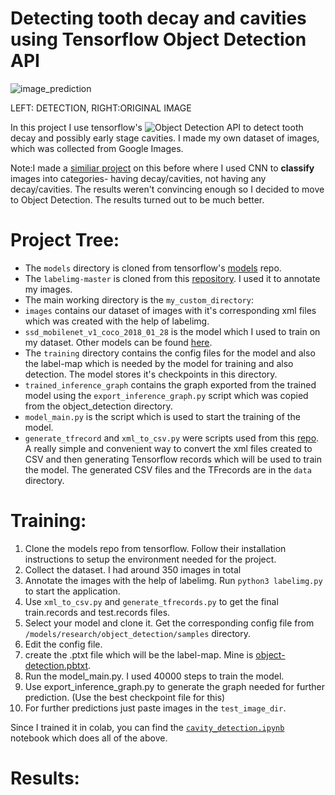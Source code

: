# Detecting tooth decay and cavities using Tensorflow Object Detection API

![image_prediction](https://raw.githubusercontent.com/atul-g/object_detection_on_cavities/master/my_custom_detector/prediction1.png)

LEFT: DETECTION, RIGHT:ORIGINAL IMAGE

In this project I use tensorflow's ![Object Detection API](https://github.com/tensorflow/models/tree/master/research/object_detection) to detect tooth decay and possibly early stage cavities. I made my own dataset of images, which was collected from Google Images.

Note:I made a [similiar project](https://github.com/atul-g/cavity_detection) on this before where I used CNN to **classify** images into categories- having decay/cavities, not having any decay/cavities. The results weren't convincing enough so I decided to move to Object Detection. The results turned out to be much better.

# Project Tree:
* The `models` directory is cloned from tensorflow's [models](https://github.com/tensorflow/models) repo.
* The `labelimg-master` is cloned from this [repository](https://github.com/tzutalin/labelImg). I used it to annotate my images.
* The main working directory is the `my_custom_directory`:
* `images` contains our dataset of images with it's corresponding xml files which was created with the help of labelimg.
* `ssd_mobilenet_v1_coco_2018_01_28` is the model which I used to train on my dataset. Other models can be found [here](https://github.com/tensorflow/models/blob/master/research/object_detection/g3doc/detection_model_zoo.md).
* The `training` directory contains the config files for the model and also the label-map which is needed by the model for training and also detection. The model stores it's checkpoints in this directory.
* `trained_inference_graph` contains the graph exported from the trained model using the `export_inference_graph.py` script which was copied from the object_detection directory.
* `model_main.py` is the script which is used to start the training of the model.
* `generate_tfrecord` and `xml_to_csv.py` were scripts used from this [repo](https://github.com/datitran/raccoon_dataset). A  really simple and convenient way to convert the xml files created to CSV and then generating Tensorflow records which will be used to train the model. The generated CSV files and the TFrecords are in the `data` directory.

# Training:
1. Clone the models repo from tensorflow. Follow their installation instructions to setup the environment needed for the project.
2. Collect the dataset. I had around 350 images in total
3. Annotate the images with the help of labelimg. Run `python3 labelimg.py` to start the application.
4. Use `xml_to_csv.py` and `generate_tfrecords.py` to get the final train.records and test.records files.
5. Select your model and clone it. Get the corresponding config file from `/models/research/object_detection/samples` directory. 
6. Edit the config file.
7. create the .ptxt file which will be the label-map. Mine is [object-detection.pbtxt](https://github.com/atul-g/object_detection_on_cavities/blob/master/my_custom_detector/training/object-detection.pbtxt).
8. Run the model_main.py. I used 40000 steps to train the model.
9. Use export_inference_graph.py to generate the graph needed for further prediction. (Use the best checkpoint file for this)
10. For further predictions just paste images in the `test_image_dir`.

Since I trained it in colab, you can find the [`cavity_detection.ipynb`](https://github.com/atul-g/object_detection_on_cavities/blob/master/my_custom_detector/cavity_detection.ipynb) notebook which does all of the above.

# Results:

